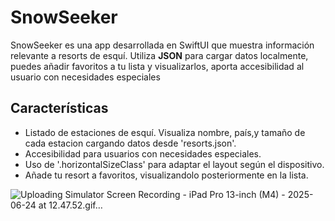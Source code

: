 # SnowSeeker

SnowSeeker es una app desarrollada en SwiftUI que muestra información relevante a resorts de esquí. Utiliza **JSON** para cargar datos localmente, puedes añadir favoritos a tu lista y visualizarlos, 
aporta accesibilidad al usuario con necesidades especiales

## Características
- Listado de estaciones de esquí. Visualiza nombre, país,y tamaño de cada estacion cargando datos desde 'resorts.json'.
- Accesibilidad para usuarios con necesidades especiales.
- Uso de '.horizontalSizeClass' para adaptar el layout según el dispositivo. 
- Añade tu resort a favoritos, visualizandolo posteriormente en la lista.
  
![Uploading Simulator Screen Recording - iPad Pro 13-inch (M4) - 2025-06-24 at 12.47.52.gif…]()

